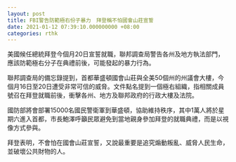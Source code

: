 ```yaml
---
layout: post
title: FBI警告防範極右份子暴力　拜登稱不怕國會山莊宣誓
date: 2021-01-12 07:39:10.000000000 +08:00
categories: rthk
---
```


美國候任總統拜登今個月20日宣誓就職，聯邦調查局警告各州及地方執法部門，應該防範極右分子在典禮前後，可能發起的暴力行為。

聯邦調查局的備忘錄提到，首都華盛頓國會山莊與全美50個州的州議會大樓，今個月16日至20日遭受非常可信的威脅。文件點名提到一個極右組織，指相關成員號召在拜登就職前後，衝擊各州、地方及聯邦政府的行政大樓及法院。

國防部將會部署15000名國民警衛軍到華盛頓，協助維持秩序，其中1萬人將於星期六進入首都，市長鮑澤呼籲民眾避免到當地親身參加拜登的就職典禮，而是以視像方式參與。

拜登表明，不會怕在國會山莊宣誓，又說最重要是追究煽動叛亂、威脅人民生命，並破壞公共財物的人。
